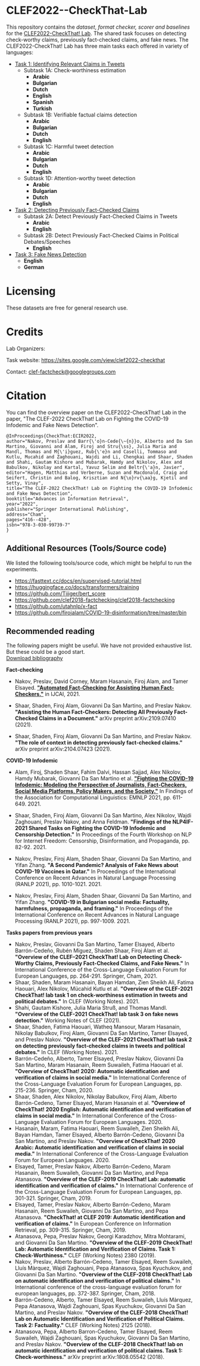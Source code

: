 # CLEF2022--CheckThat-Lab
This repository contains the _dataset_, _format checker, scorer and baselines_ for the [CLEF2022-CheckThat! Lab](https://sites.google.com/view/clef2022-checkthat).
The shared task focuses on detecting check-worthy claims, previously fact-checked claims, and fake news.
The CLEF2022-CheckThat! Lab has three main tasks each offered in variety of languages:

  - [Task 1: Identifying Relevant Claims in Tweets](task1)
    - Subtask 1A: Check-worthiness estimation
      - **Arabic**
      - **Bulgarian**
      - **Dutch**      
      - **English**
      - **Spanish**
      - **Turkish**
    - Subtask 1B: Verifiable  factual  claims  detection
      - **Arabic**
      - **Bulgarian**
      - **Dutch**      
      - **English**
    - Subtask 1C: Harmful tweet detection
      - **Arabic**
      - **Bulgarian**
      - **Dutch**      
      - **English**
    - Subtask 1D: Attention-worthy  tweet  detection
      - **Arabic**
      - **Bulgarian**
      - **Dutch**      
      - **English**
  - [Task 2: Detecting Previously Fact-Checked Claims](task2)
    - Subtask 2A: Detect Previously Fact-Checked Claims in Tweets
      - **Arabic**
      - **English**
    - Subtask 2B: Detect Previously Fact-Checked Claims in Political Debates/Speeches
      - **English**
  - [Task 3: Fake News Detection](task3)
      - **English**
      - **German**

<!-- # Leaderboard

## Task 1
Kindly find the leaderboard released in this google sheet, [link](https://tinyurl.com/kfmawuke). you can find in the tab labeled "Task 1".

## Task 2
Kindly find the leaderboard released in this google sheet, [link](https://tinyurl.com/kfmawuke). you can find in the tab labeled "Task 2".


# Submission sites
## Task 1 -->

<!-- Submission Guidelines:
- Make sure that you create one account for each team, and submit it through one account only.
- The last file submitted to the leaderboard will be considered as the final submission.
- The output file has to have a `.tsv` extension; otherwise, you will get an error on the leaderboard.
- You need to write a small description of the model submitted in a `.txt` file.
- You have to zip the tsv, `zip submission.zip path_to_tsv_pred_file_1.tsv path_to_tsv_pred_file_2.tsv ... path_to_tsv_pred_file_n.tsv model_description.txt` and submit it through the codalab page. -->

<!-- All leaderboard for dev and test data can be found here, https://competitions.codalab.org/competitions/30853. -->

<!-- **NOTE**: The leaderboard for the Spanish test data is found in a separate leaderboard, https://competitions.codalab.org/competitions/31262. -->

<!-- ## Task 2

Submission Guidelines:
- Make sure that you create one account for each team, and submit it through one account only.
- The last file submitted to the leaderboard will be considered as the final submission.
- The output file has to have a `.tsv` extension; otherwise, you will get an error on the leaderboard.
- You need to write a small description of the model submitted in a `.txt` file.
- You have to zip the tsv, `zip submission.zip path_to_tsv_file.tsv model_description.txt` and submit it through the codalab page.

All leaderboards for dev and test data can be found here, https://competitions.codalab.org/competitions/30949. -->

# Licensing

These datasets are free for general research use.

# Credits

Lab Organizers:

Task website: https://sites.google.com/view/clef2022-checkthat

Contact:   clef-factcheck@googlegroups.com

# Citation

You can find the overview paper on the CLEF2022-CheckThat! Lab in the paper, "The CLEF-2022 CheckThat! Lab on Fighting the COVID-19 Infodemic and Fake News Detection".

```
@InProceedings{CheckThat:ECIR2022,
author="Nakov, Preslav and Barr{\'o}n-Cede{\~{n}}o, Alberto and Da San Martino, Giovanni and Alam, Firoj and Stru{\ss}, Julia Maria and Mandl, Thomas and M{\'i}guez, Rub{\'e}n and Caselli, Tommaso and Kutlu, Mucahid and Zaghouani, Wajdi and Li, Chengkai and Shaar, Shaden and Shahi, Gautam Kishore and Mubarak, Hamdy and Nikolov, Alex and Babulkov, Nikolay and Kartal, Yavuz Selim and Beltr{\'a}n, Javier",
editor="Hagen, Matthias and Verberne, Suzan and Macdonald, Craig and Seifert, Christin and Balog, Krisztian and N{\o}rv{\aa}g, Kjetil and Setty, Vinay",
title="The CLEF-2022 CheckThat! Lab on Fighting the COVID-19 Infodemic and Fake News Detection",
booktitle="Advances in Information Retrieval",
year="2022",
publisher="Springer International Publishing",
address="Cham",
pages="416--428",
isbn="978-3-030-99739-7"
}
```

## Additional Resources (Tools/Source code)
We listed the following tools/source code, which might be helpful to run the experiments.
* https://fasttext.cc/docs/en/supervised-tutorial.html
* https://huggingface.co/docs/transformers/training
* https://github.com/Tiiiger/bert_score
* https://github.com/clef2018-factchecking/clef2018-factchecking
* https://github.com/utahnlp/x-fact
* https://github.com/firojalam/COVID-19-disinformation/tree/master/bin


## Recommended reading
The following papers might be useful. We have not provided exhaustive list. But these could be a good start.<br>
[Download bibliography](bibliography.bib)

**Fact-checking**
* Nakov, Preslav, David Corney, Maram Hasanain, Firoj Alam, and Tamer Elsayed. **["Automated Fact-Checking for Assisting Human Fact-Checkers."](https://www.ijcai.org/proceedings/2021/0619.pdf)** in IJCAI, 2021.

* Shaar, Shaden, Firoj Alam, Giovanni Da San Martino, and Preslav Nakov. **"Assisting the Human Fact-Checkers: Detecting All Previously Fact-Checked Claims in a Document."** arXiv preprint arXiv:2109.07410 (2021).

* Shaar, Shaden, Firoj Alam, Giovanni Da San Martino, and Preslav Nakov. **"The role of context in detecting previously fact-checked claims."** arXiv preprint arXiv:2104.07423 (2021).

**COVID-19 Infodemic**
* Alam, Firoj, Shaden Shaar, Fahim Dalvi, Hassan Sajjad, Alex Nikolov, Hamdy Mubarak, Giovanni Da San Martino et al. **["Fighting the COVID-19 Infodemic: Modeling the Perspective of Journalists, Fact-Checkers, Social Media Platforms, Policy Makers, and the Society."](https://aclanthology.org/2021.findings-emnlp.56.pdf)** In Findings of the Association for Computational Linguistics: EMNLP 2021, pp. 611-649. 2021.

* Shaar, Shaden, Firoj Alam, Giovanni Da San Martino, Alex Nikolov, Wajdi Zaghouani, Preslav Nakov, and Anna Feldman. **"Findings of the NLP4IF-2021 Shared Tasks on Fighting the COVID-19 Infodemic and Censorship Detection."** In Proceedings of the Fourth Workshop on NLP for Internet Freedom: Censorship, Disinformation, and Propaganda, pp. 82-92. 2021.

* Nakov, Preslav, Firoj Alam, Shaden Shaar, Giovanni Da San Martino, and Yifan Zhang. **"A Second Pandemic? Analysis of Fake News about COVID-19 Vaccines in Qatar."** In Proceedings of the International Conference on Recent Advances in Natural Language Processing (RANLP 2021), pp. 1010-1021. 2021.
* Nakov, Preslav, Firoj Alam, Shaden Shaar, Giovanni Da San Martino, and Yifan Zhang. **"COVID-19 in Bulgarian social media: Factuality, harmfulness, propaganda, and framing."** In Proceedings of the International Conference on Recent Advances in Natural Language Processing (RANLP 2021), pp. 997-1009. 2021.

**Tasks papers from previous years**
* Nakov, Preslav, Giovanni Da San Martino, Tamer Elsayed, Alberto Barrón-Cedeño, Rubén Míguez, Shaden Shaar, Firoj Alam et al. **"Overview of the CLEF–2021 CheckThat! Lab on Detecting Check-Worthy Claims, Previously Fact-Checked Claims, and Fake News."** In International Conference of the Cross-Language Evaluation Forum for European Languages, pp. 264-291. Springer, Cham, 2021.
* Shaar, Shaden, Maram Hasanain, Bayan Hamdan, Zien Sheikh Ali, Fatima Haouari, Alex Nikolov, Mücahid Kutlu et al. **"Overview of the CLEF-2021 CheckThat! lab task 1 on check-worthiness estimation in tweets and political debates."** In CLEF (Working Notes). 2021.
* Shahi, Gautam Kishore, Julia Maria Struß, and Thomas Mandl. **"Overview of the CLEF-2021 CheckThat! lab task 3 on fake news detection."** Working Notes of CLEF (2021).
* Shaar, Shaden, Fatima Haouari, Watheq Mansour, Maram Hasanain, Nikolay Babulkov, Firoj Alam, Giovanni Da San Martino, Tamer Elsayed, and Preslav Nakov. **"Overview of the CLEF-2021 CheckThat! lab task 2 on detecting previously fact-checked claims in tweets and political debates."** In CLEF (Working Notes). 2021.
* Barrón-Cedeño, Alberto, Tamer Elsayed, Preslav Nakov, Giovanni Da San Martino, Maram Hasanain, Reem Suwaileh, Fatima Haouari et al. **"Overview of CheckThat! 2020: Automatic identification and verification of claims in social media."** In International Conference of the Cross-Language Evaluation Forum for European Languages, pp. 215-236. Springer, Cham, 2020.
* Shaar, Shaden, Alex Nikolov, Nikolay Babulkov, Firoj Alam, Alberto Barrón-Cedeno, Tamer Elsayed, Maram Hasanain et al. **"Overview of CheckThat! 2020 English: Automatic identification and verification of claims in social media."** In International Conference of the Cross-Language Evaluation Forum for European Languages. 2020.
* Hasanain, Maram, Fatima Haouari, Reem Suwaileh, Zien Sheikh Ali, Bayan Hamdan, Tamer Elsayed, Alberto Barrón-Cedeno, Giovanni Da San Martino, and Preslav Nakov. **"Overview of CheckThat! 2020 Arabic: Automatic identification and verification of claims in social media."** In International Conference of the Cross-Language Evaluation Forum for European Languages. 2020.
* Elsayed, Tamer, Preslav Nakov, Alberto Barrón-Cedeno, Maram Hasanain, Reem Suwaileh, Giovanni Da San Martino, and Pepa Atanasova. **"Overview of the CLEF-2019 CheckThat! Lab: automatic identification and verification of claims."** In International Conference of the Cross-Language Evaluation Forum for European Languages, pp. 301-321. Springer, Cham, 2019.
* Elsayed, Tamer, Preslav Nakov, Alberto Barrón-Cedeno, Maram Hasanain, Reem Suwaileh, Giovanni Da San Martino, and Pepa Atanasova. **"CheckThat! at CLEF 2019: Automatic identification and verification of claims."** In European Conference on Information Retrieval, pp. 309-315. Springer, Cham, 2019.
* Atanasova, Pepa, Preslav Nakov, Georgi Karadzhov, Mitra Mohtarami, and Giovanni Da San Martino. **"Overview of the CLEF-2019 CheckThat! Lab: Automatic Identification and Verification of Claims. Task 1: Check-Worthiness."** CLEF (Working Notes) 2380 (2019).
* Nakov, Preslav, Alberto Barrón-Cedeno, Tamer Elsayed, Reem Suwaileh, Lluís Màrquez, Wajdi Zaghouani, Pepa Atanasova, Spas Kyuchukov, and Giovanni Da San Martino. **"Overview of the CLEF-2018 CheckThat! Lab on automatic identification and verification of political claims."** In International conference of the cross-language evaluation forum for european languages, pp. 372-387. Springer, Cham, 2018.
* Barrón-Cedeno, Alberto, Tamer Elsayed, Reem Suwaileh, Lluís Màrquez, Pepa Atanasova, Wajdi Zaghouani, Spas Kyuchukov, Giovanni Da San Martino, and Preslav Nakov. **"Overview of the CLEF-2018 CheckThat! Lab on Automatic Identification and Verification of Political Claims. Task 2: Factuality."**   CLEF (Working Notes) 2125 (2018).
* Atanasova, Pepa, Alberto Barron-Cedeno, Tamer Elsayed, Reem Suwaileh, Wajdi Zaghouani, Spas Kyuchukov, Giovanni Da San Martino, and Preslav Nakov. **"Overview of the CLEF-2018 CheckThat! lab on automatic identification and verification of political claims. Task 1: Check-worthiness."** arXiv preprint arXiv:1808.05542 (2018).

